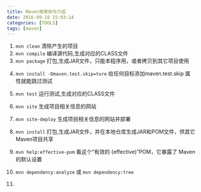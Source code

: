 ```yaml
---
title: Maven常用命令介绍
date: 2016-09-18 15:03:14
categories: [TOOLS]
tags: [maven]
---
```


1. ``mvn clean``
清除产生的项目
2. ``mvn compile``
编译源代码,生成对应的CLASS文件
3. ``mvn package``
打包,生成JAR文件，只能本程序用，或者拷贝到其它项目使用
<!--more-->


4. ``mvn install -Dmaven.test.skip=ture``
给任何目标添加maven.test.skip 属性就能跳过测试
5. ``mvn test``
运行测试,生成对应的CLASS文件
6. ``mvn site``
生成项目相关信息的网站
7. ``mvn site-deploy``
生成项目相关信息的网站并部署
8. ``mvn install``
打包,生成JAR文件，并在本地仓库生成JAR和POM文件，供其它Maven项目共享
9. ``mvn help:effective-pom``
看这个“有效的 (effective)”POM，它暴露了 Maven的默认设置
10. ``mvn dependency:analyze`` 或 ``mvn dependency:tree``

11.
